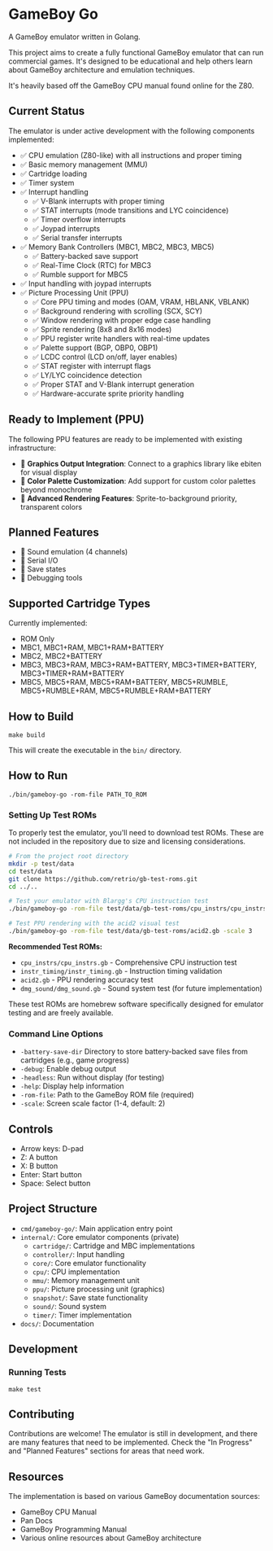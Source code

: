# GameBoy Go

A GameBoy emulator written in Golang.

This project aims to create a fully functional GameBoy emulator that can run commercial games.
It's designed to be educational and help others learn about GameBoy architecture and emulation techniques.

It's heavily based off the GameBoy CPU manual found online for the Z80.

## Current Status

The emulator is under active development with the following components implemented:

- ✅ CPU emulation (Z80-like) with all instructions and proper timing
- ✅ Basic memory management (MMU)
- ✅ Cartridge loading
- ✅ Timer system
- ✅ Interrupt handling
  - ✅ V-Blank interrupts with proper timing
  - ✅ STAT interrupts (mode transitions and LYC coincidence)
  - ✅ Timer overflow interrupts
  - ✅ Joypad interrupts
  - ✅ Serial transfer interrupts
- ✅ Memory Bank Controllers (MBC1, MBC2, MBC3, MBC5)
  - ✅ Battery-backed save support
  - ✅ Real-Time Clock (RTC) for MBC3
  - ✅ Rumble support for MBC5
- ✅ Input handling with joypad interrupts
- ✅ Picture Processing Unit (PPU)
  - ✅ Core PPU timing and modes (OAM, VRAM, HBLANK, VBLANK)
  - ✅ Background rendering with scrolling (SCX, SCY)
  - ✅ Window rendering with proper edge case handling
  - ✅ Sprite rendering (8x8 and 8x16 modes)
  - ✅ PPU register write handlers with real-time updates
  - ✅ Palette support (BGP, OBP0, OBP1)
  - ✅ LCDC control (LCD on/off, layer enables)
  - ✅ STAT register with interrupt flags
  - ✅ LY/LYC coincidence detection
  - ✅ Proper STAT and V-Blank interrupt generation
  - ✅ Hardware-accurate sprite priority handling

## Ready to Implement (PPU)

The following PPU features are ready to be implemented with existing infrastructure:

- 📝 **Graphics Output Integration**: Connect to a graphics library like ebiten for visual display
- 📝 **Color Palette Customization**: Add support for custom color palettes beyond monochrome
- 📝 **Advanced Rendering Features**: Sprite-to-background priority, transparent colors

## Planned Features

- 📝 Sound emulation (4 channels)
- 📝 Serial I/O
- 📝 Save states
- 📝 Debugging tools

## Supported Cartridge Types

Currently implemented:
- ROM Only
- MBC1, MBC1+RAM, MBC1+RAM+BATTERY
- MBC2, MBC2+BATTERY
- MBC3, MBC3+RAM, MBC3+RAM+BATTERY, MBC3+TIMER+BATTERY, MBC3+TIMER+RAM+BATTERY
- MBC5, MBC5+RAM, MBC5+RAM+BATTERY, MBC5+RUMBLE, MBC5+RUMBLE+RAM, MBC5+RUMBLE+RAM+BATTERY

## How to Build

```
make build
```

This will create the executable in the `bin/` directory.

## How to Run

```
./bin/gameboy-go -rom-file PATH_TO_ROM
```

### Setting Up Test ROMs

To properly test the emulator, you'll need to download test ROMs. These are not included in the repository due to size and licensing considerations.

```bash
# From the project root directory
mkdir -p test/data
cd test/data
git clone https://github.com/retrio/gb-test-roms.git
cd ../..

# Test your emulator with Blargg's CPU instruction test
./bin/gameboy-go -rom-file test/data/gb-test-roms/cpu_instrs/cpu_instrs.gb -debug

# Test PPU rendering with the acid2 visual test
./bin/gameboy-go -rom-file test/data/gb-test-roms/acid2.gb -scale 3
```

**Recommended Test ROMs:**
- `cpu_instrs/cpu_instrs.gb` - Comprehensive CPU instruction test
- `instr_timing/instr_timing.gb` - Instruction timing validation
- `acid2.gb` - PPU rendering accuracy test
- `dmg_sound/dmg_sound.gb` - Sound system test (for future implementation)

These test ROMs are homebrew software specifically designed for emulator testing and are freely available.

### Command Line Options

- `-battery-save-dir` Directory to store battery-backed save files from cartridges (e.g., game progress)
- `-debug`: Enable debug output
- `-headless`: Run without display (for testing)
- `-help`: Display help information
- `-rom-file`: Path to the GameBoy ROM file (required)
- `-scale`: Screen scale factor (1-4, default: 2)

## Controls

- Arrow keys: D-pad
- Z: A button
- X: B button
- Enter: Start button
- Space: Select button

## Project Structure

- `cmd/gameboy-go/`: Main application entry point
- `internal/`: Core emulator components (private)
  - `cartridge/`: Cartridge and MBC implementations
  - `controller/`: Input handling
  - `core/`: Core emulator functionality
  - `cpu/`: CPU implementation
  - `mmu/`: Memory management unit
  - `ppu/`: Picture processing unit (graphics)
  - `snapshot/`: Save state functionality
  - `sound/`: Sound system
  - `timer/`: Timer implementation
- `docs/`: Documentation

## Development

### Running Tests

```
make test
```

## Contributing

Contributions are welcome! The emulator is still in development, and there are many features that need to be implemented. Check the "In Progress" and "Planned Features" sections for areas that need work.

## Resources

The implementation is based on various GameBoy documentation sources:

- GameBoy CPU Manual
- Pan Docs
- GameBoy Programming Manual
- Various online resources about GameBoy architecture
